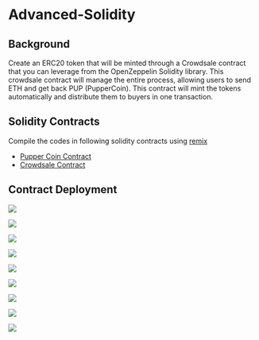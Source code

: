 # Advanced-Solidity

## Background

Create an ERC20 token that will be minted through a Crowdsale contract that you can leverage from the OpenZeppelin Solidity library. This crowdsale contract will manage the entire process, allowing users to send ETH and get back PUP (PupperCoin). This contract will mint the tokens automatically and distribute them to buyers in one transaction.

## Solidity Contracts

Compile the codes in following solidity contracts using [remix](https://remix.ethereum.org/)
* [Pupper Coin Contract](PupperCoin.sol)
* [Crowdsale Contract](Crowdsale.sol)

## Contract Deployment

![](Images2/pupercoinsale_deployer.JPG)

![](Images2/pupercoinsale_deployer_confirmed.JPG)

![](Images2/puppercoin_deployment_metamask.JPG)

![](Images2/puppercoin_deployment.JPG)

![](Images2/puppercoinsale_deploy.JPG)

![](Images2/puppercoinsale_transaction.JPG)

![](Images2/puppercoin_mint.JPG)

![](Images2/puppercoin_mint_metamask.JPG)

![](Images2/puppercoin_mint_confirmation.JPG)

